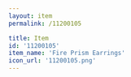 ```yaml
---
layout: item
permalink: /11200105

title: Item
id: '11200105'
item_name: 'Fire Prism Earrings'
icon_url: '11200105.png'
---
```

